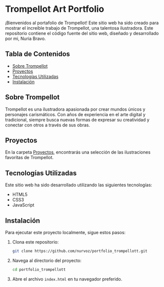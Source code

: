 # Trompellot Art Portfolio

¡Bienvenidos al portafolio de Trompellot! Este sitio web ha sido creado para mostrar el increíble trabajo de Trompellot, una talentosa ilustradora. Este repositorio contiene el código fuente del sitio web, diseñado y desarrollado por mi, Nuria Bravo.

## Tabla de Contenidos

- [Sobre Trompellot](#sobre-trompellot)
- [Proyectos](#Proyectos)
- [Tecnologías Utilizadas](#tecnologías-utilizadas)
- [Instalación](#instalación)

## Sobre Trompellot

Trompellot es una ilustradora apasionada por crear mundos únicos y personajes carismáticos. Con años de experiencia en el arte digital y tradicional, siempre busca nuevas formas de expresar su creatividad y conectar con otros a través de sus obras.

## Proyectos

En la carpeta [Proyectos](./Proyectos), encontrarás una selección de las ilustraciones favoritas de Trompellot. 

## Tecnologías Utilizadas

Este sitio web ha sido desarrollado utilizando las siguientes tecnologías:

- HTML5
- CSS3
- JavaScript
  
## Instalación

Para ejecutar este proyecto localmente, sigue estos pasos:

1. Clona este repositorio:
    ```bash
    git clone https://github.com/nurvoz/portfolio_trompellott.git
    ```
2. Navega al directorio del proyecto:
    ```bash
    cd portfolio_trompellott
    ```
3. Abre el archivo `index.html` en tu navegador preferido.

